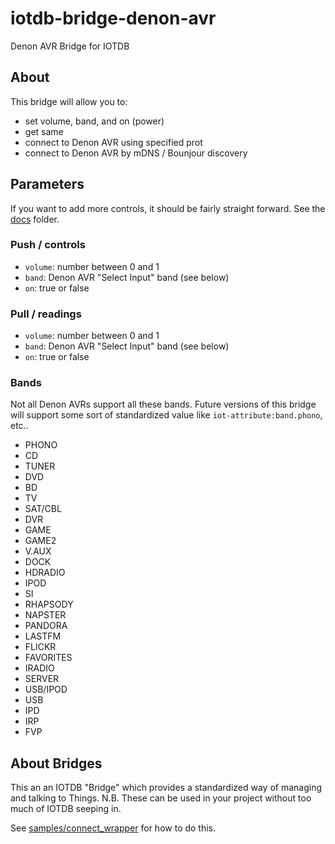 # iotdb-bridge-denon-avr
Denon AVR Bridge for IOTDB

## About

This bridge will allow you to:

* set volume, band, and on (power)
* get same
* connect to Denon AVR using specified prot
* connect to Denon AVR by mDNS / Bounjour discovery

## Parameters

If you want to add more controls, it should be fairly
straight forward. See the <a href="docs">docs</a> folder.

### Push / controls

* <code>volume</code>: number between 0 and 1
* <code>band</code>: Denon AVR "Select Input" band (see below)
* <code>on</code>: true or false

### Pull / readings

* <code>volume</code>: number between 0 and 1
* <code>band</code>: Denon AVR "Select Input" band (see below)
* <code>on</code>: true or false

### Bands

Not all Denon AVRs support all these bands. Future
versions of this bridge will support some sort of
standardized value like <code>iot-attribute:band.phono</code>, etc..

* PHONO
* CD
* TUNER
* DVD
* BD
* TV
* SAT/CBL
* DVR
* GAME
* GAME2
* V.AUX
* DOCK
* HDRADIO
* IPOD
* SI
* RHAPSODY
* NAPSTER
* PANDORA
* LASTFM
* FLICKR
* FAVORITES
* IRADIO
* SERVER
* USB/IPOD
* USB
* IPD
* IRP
* FVP

## About Bridges

This an an IOTDB "Bridge" which provides a standardized
way of managing and talking to Things. N.B. These can be
used in your project without too much of IOTDB seeping in.

See <a href="samples/connect_wrapper.js">samples/connect\_wrapper</a>
for how to do this.

